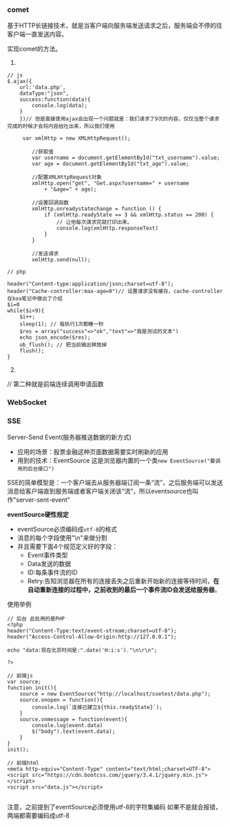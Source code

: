 ### comet
基于HTTP长链接技术，就是当客户端向服务端发送请求之后，服务端会不停的往客户端一直发送内容。

实现comet的方法。   

1. 

```
// js
$.ajax({
    url:'data.php',
    dataType:"json",
    success:function(data){
        console.log(data);
    }
    })// 但是直接使用ajax会出现一个问题就是：我们请求了9次的内容，仅仅当整个请求完成的时候才会将内容给吐出来，所以我们使用

     var xmlHttp = new XMLHttpRequest();

        //获取值
        var username = document.getElementById("txt_username").value;
        var age = document.getElementById("txt_age").value;

        //配置XMLHttpRequest对象
        xmlHttp.open("get", "Get.aspx?username=" + username
            + "&age=" + age);

        //设置回调函数
        xmlHttp.onreadystatechange = function () {
            if (xmlHttp.readyState == 3 && xmlHttp.status == 200) {
                // 让他每次请求完就打印出来。
                console.log(xmlHttp.responseText)
            }
        }

        //发送请求
        xmlHttp.send(null);

// php

header("Content-type:application/json;charset=utf-8");
header("Cache-controller:max-age=0")// 设置请求没有缓存，cache-controller在koa笔记中做出了介绍
$i=0
while($i<9){
    $i++;
    sleep(1); // 每执行1次都睡一秒
    $res = array("success"=>"ok","text"=>"我是测试的文本")
    echo json_encode($res);
    ob_flush(); // 把当前输出释放掉
    flush();
}
```

2. 


// 第二种就是前端连续调用申请函数


### WebSocket


### SSE
Server-Send Event(服务器推送数据的新方式)

- 应用的场景：股票金融这种页面数据需要实时刷新的应用
- 用到的技术：EventSource 这是浏览器内置的一个类`new EventSource("要调用的后台接口")`

SSE的简单模型是：一个客户端去从服务器端订阅一条“流”，之后服务端可以发送消息给客户端直到服务端或者客户端关闭该“流”，所以eventsource也叫作"server-sent-event"

**eventSource硬性规定**
- eventSource必须编码成`utf-8`的格式
- 消息的每个字段使用"\n"来做分割
- 并且需要下面4个规范定义好的字段：
   - Event事件类型
   - Data发送的数据
   - ID:每条事件流的ID
   - Retry:告知浏览器在所有的连接丢失之后重新开始新的连接等待时间，**在自动重新连接的过程中，之前收到的最后一个事件流ID会发送给服务器**。

使用举例
```
// 后台 此处用的是PHP
<?php
header("Content-Type:text/event-stream;charset=utf-8");
header("Access-Control-Allow-Origin:http://127.0.0.1");

echo "data:现在北京时间是:".date('H:i:s')."\n\r\n";

?>

// 前端js
var source;
function init(){
    source = new EventSource("http://localhost/ssetest/data.php");
    source.onopen = function(){
        console.log(`连接已建立${this.readyState}`);
    }
    source.onmessage = function(event){
        console.log(event.data)
        $("body").text(event.data);
    }
}
init();

// 前端html
<meta http-equiv="Content-Type" content="text/html;charset=UTF-8">
<script src="https://cdn.bootcss.com/jquery/3.4.1/jquery.min.js"></script>
<script src="data.js"></script>


```
注意，之前提到了eventSource必须使用utf-8的字符集编码 如果不是就会报错，两端都需要编码成utf-8

